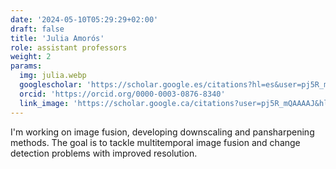 ```yaml
---
date: '2024-05-10T05:29:29+02:00'
draft: false
title: 'Julia Amorós'
role: assistant professors
weight: 2
params:
  img: julia.webp
  googlescholar: 'https://scholar.google.es/citations?hl=es&user=pj5R_mQAAAAJ'
  orcid: 'https://orcid.org/0000-0003-0876-8340'
  link_image: 'https://scholar.google.ca/citations?user=pj5R_mQAAAAJ&hl=en'
---
```


I'm working on image fusion, developing downscaling and pansharpening methods. The goal is to tackle multitemporal image fusion and change detection problems with improved resolution.
